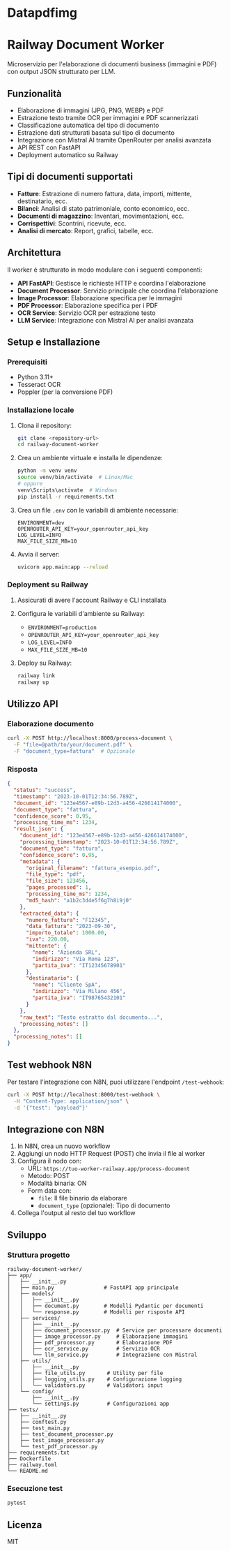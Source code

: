 # Datapdfimg
# Railway Document Worker

Microservizio per l'elaborazione di documenti business (immagini e PDF) con output JSON strutturato per LLM.

## Funzionalità

- Elaborazione di immagini (JPG, PNG, WEBP) e PDF
- Estrazione testo tramite OCR per immagini e PDF scannerizzati
- Classificazione automatica del tipo di documento
- Estrazione dati strutturati basata sul tipo di documento
- Integrazione con Mistral AI tramite OpenRouter per analisi avanzata
- API REST con FastAPI
- Deployment automatico su Railway

## Tipi di documenti supportati

- **Fatture**: Estrazione di numero fattura, data, importi, mittente, destinatario, ecc.
- **Bilanci**: Analisi di stato patrimoniale, conto economico, ecc.
- **Documenti di magazzino**: Inventari, movimentazioni, ecc.
- **Corrispettivi**: Scontrini, ricevute, ecc.
- **Analisi di mercato**: Report, grafici, tabelle, ecc.

## Architettura

Il worker è strutturato in modo modulare con i seguenti componenti:

- **API FastAPI**: Gestisce le richieste HTTP e coordina l'elaborazione
- **Document Processor**: Servizio principale che coordina l'elaborazione
- **Image Processor**: Elaborazione specifica per le immagini
- **PDF Processor**: Elaborazione specifica per i PDF
- **OCR Service**: Servizio OCR per estrazione testo
- **LLM Service**: Integrazione con Mistral AI per analisi avanzata

## Setup e Installazione

### Prerequisiti

- Python 3.11+
- Tesseract OCR
- Poppler (per la conversione PDF)

### Installazione locale

1. Clona il repository:
   ```bash
   git clone <repository-url>
   cd railway-document-worker
   ```

2. Crea un ambiente virtuale e installa le dipendenze:
   ```bash
   python -m venv venv
   source venv/bin/activate  # Linux/Mac
   # oppure
   venv\Scripts\activate  # Windows
   pip install -r requirements.txt
   ```

3. Crea un file `.env` con le variabili di ambiente necessarie:
   ```
   ENVIRONMENT=dev
   OPENROUTER_API_KEY=your_openrouter_api_key
   LOG_LEVEL=INFO
   MAX_FILE_SIZE_MB=10
   ```

4. Avvia il server:
   ```bash
   uvicorn app.main:app --reload
   ```

### Deployment su Railway

1. Assicurati di avere l'account Railway e CLI installata
2. Configura le variabili d'ambiente su Railway:
   - `ENVIRONMENT=production`
   - `OPENROUTER_API_KEY=your_openrouter_api_key`
   - `LOG_LEVEL=INFO`
   - `MAX_FILE_SIZE_MB=10`

3. Deploy su Railway:
   ```bash
   railway link
   railway up
   ```

## Utilizzo API

### Elaborazione documento

```bash
curl -X POST http://localhost:8000/process-document \
  -F "file=@path/to/your/document.pdf" \
  -F "document_type=fattura"  # Opzionale
```

### Risposta

```json
{
  "status": "success",
  "timestamp": "2023-10-01T12:34:56.789Z",
  "document_id": "123e4567-e89b-12d3-a456-426614174000",
  "document_type": "fattura",
  "confidence_score": 0.95,
  "processing_time_ms": 1234,
  "result_json": {
    "document_id": "123e4567-e89b-12d3-a456-426614174000",
    "processing_timestamp": "2023-10-01T12:34:56.789Z",
    "document_type": "fattura",
    "confidence_score": 0.95,
    "metadata": {
      "original_filename": "fattura_esempio.pdf",
      "file_type": "pdf",
      "file_size": 123456,
      "pages_processed": 1,
      "processing_time_ms": 1234,
      "md5_hash": "a1b2c3d4e5f6g7h8i9j0"
    },
    "extracted_data": {
      "numero_fattura": "F12345",
      "data_fattura": "2023-09-30",
      "importo_totale": 1000.00,
      "iva": 220.00,
      "mittente": {
        "nome": "Azienda SRL",
        "indirizzo": "Via Roma 123",
        "partita_iva": "IT12345678901"
      },
      "destinatario": {
        "nome": "Cliente SpA",
        "indirizzo": "Via Milano 456",
        "partita_iva": "IT98765432101"
      }
    },
    "raw_text": "Testo estratto dal documento...",
    "processing_notes": []
  },
  "processing_notes": []
}
```

## Test webhook N8N

Per testare l'integrazione con N8N, puoi utilizzare l'endpoint `/test-webhook`:

```bash
curl -X POST http://localhost:8000/test-webhook \
  -H "Content-Type: application/json" \
  -d '{"test": "payload"}'
```

## Integrazione con N8N

1. In N8N, crea un nuovo workflow
2. Aggiungi un nodo HTTP Request (POST) che invia il file al worker
3. Configura il nodo con:
   - URL: `https://tuo-worker-railway.app/process-document`
   - Metodo: POST
   - Modalità binaria: ON
   - Form data con:
     - `file`: Il file binario da elaborare
     - `document_type` (opzionale): Tipo di documento
4. Collega l'output al resto del tuo workflow

## Sviluppo

### Struttura progetto

```
railway-document-worker/
├── app/
│   ├── __init__.py
│   ├── main.py                # FastAPI app principale
│   ├── models/
│   │   ├── __init__.py
│   │   ├── document.py        # Modelli Pydantic per documenti
│   │   └── response.py        # Modelli per risposte API
│   ├── services/
│   │   ├── __init__.py
│   │   ├── document_processor.py  # Service per processare documenti
│   │   ├── image_processor.py     # Elaborazione immagini
│   │   ├── pdf_processor.py       # Elaborazione PDF
│   │   ├── ocr_service.py         # Servizio OCR
│   │   └── llm_service.py         # Integrazione con Mistral
│   ├── utils/
│   │   ├── __init__.py
│   │   ├── file_utils.py       # Utility per file
│   │   ├── logging_utils.py    # Configurazione logging
│   │   └── validators.py       # Validatori input
│   └── config/
│       ├── __init__.py
│       └── settings.py         # Configurazioni app
├── tests/
│   ├── __init__.py
│   ├── conftest.py
│   ├── test_main.py
│   ├── test_document_processor.py
│   ├── test_image_processor.py
│   └── test_pdf_processor.py
├── requirements.txt
├── Dockerfile
├── railway.toml
└── README.md
```

### Esecuzione test

```bash
pytest
```

## Licenza

MIT

